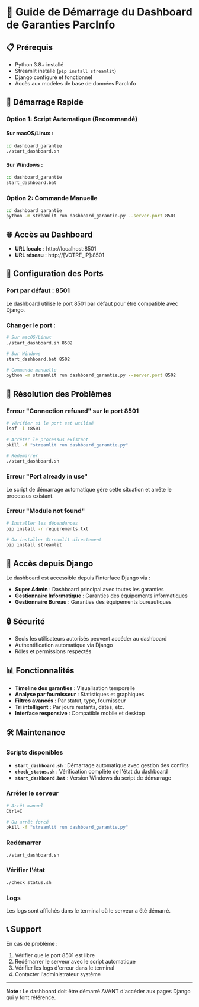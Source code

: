 # 🚀 Guide de Démarrage du Dashboard de Garanties ParcInfo

## 📋 Prérequis

- Python 3.8+ installé
- Streamlit installé (`pip install streamlit`)
- Django configuré et fonctionnel
- Accès aux modèles de base de données ParcInfo

## 🎯 Démarrage Rapide

### Option 1: Script Automatique (Recommandé)

#### Sur macOS/Linux :
```bash
cd dashboard_garantie
./start_dashboard.sh
```

#### Sur Windows :
```cmd
cd dashboard_garantie
start_dashboard.bat
```

### Option 2: Commande Manuelle

```bash
cd dashboard_garantie
python -m streamlit run dashboard_garantie.py --server.port 8501
```

## 🌐 Accès au Dashboard

- **URL locale** : http://localhost:8501
- **URL réseau** : http://[VOTRE_IP]:8501

## 🔧 Configuration des Ports

### Port par défaut : 8501
Le dashboard utilise le port 8501 par défaut pour être compatible avec Django.

### Changer le port :
```bash
# Sur macOS/Linux
./start_dashboard.sh 8502

# Sur Windows
start_dashboard.bat 8502

# Commande manuelle
python -m streamlit run dashboard_garantie.py --server.port 8502
```

## 🚨 Résolution des Problèmes

### Erreur "Connection refused" sur le port 8501
```bash
# Vérifier si le port est utilisé
lsof -i :8501

# Arrêter le processus existant
pkill -f "streamlit run dashboard_garantie.py"

# Redémarrer
./start_dashboard.sh
```

### Erreur "Port already in use"
Le script de démarrage automatique gère cette situation et arrête le processus existant.

### Erreur "Module not found"
```bash
# Installer les dépendances
pip install -r requirements.txt

# Ou installer Streamlit directement
pip install streamlit
```

## 📱 Accès depuis Django

Le dashboard est accessible depuis l'interface Django via :
- **Super Admin** : Dashboard principal avec toutes les garanties
- **Gestionnaire Informatique** : Garanties des équipements informatiques
- **Gestionnaire Bureau** : Garanties des équipements bureautiques

## 🔒 Sécurité

- Seuls les utilisateurs autorisés peuvent accéder au dashboard
- Authentification automatique via Django
- Rôles et permissions respectés

## 📊 Fonctionnalités

- **Timeline des garanties** : Visualisation temporelle
- **Analyse par fournisseur** : Statistiques et graphiques
- **Filtres avancés** : Par statut, type, fournisseur
- **Tri intelligent** : Par jours restants, dates, etc.
- **Interface responsive** : Compatible mobile et desktop

## 🛠️ Maintenance

### Scripts disponibles
- **`start_dashboard.sh`** : Démarrage automatique avec gestion des conflits
- **`check_status.sh`** : Vérification complète de l'état du dashboard
- **`start_dashboard.bat`** : Version Windows du script de démarrage

### Arrêter le serveur
```bash
# Arrêt manuel
Ctrl+C

# Ou arrêt forcé
pkill -f "streamlit run dashboard_garantie.py"
```

### Redémarrer
```bash
./start_dashboard.sh
```

### Vérifier l'état
```bash
./check_status.sh
```

### Logs
Les logs sont affichés dans le terminal où le serveur a été démarré.

## 📞 Support

En cas de problème :
1. Vérifier que le port 8501 est libre
2. Redémarrer le serveur avec le script automatique
3. Vérifier les logs d'erreur dans le terminal
4. Contacter l'administrateur système

---

**Note** : Le dashboard doit être démarré AVANT d'accéder aux pages Django qui y font référence.
